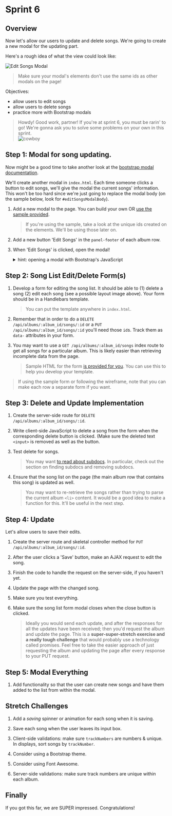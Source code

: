 # Sprint 6

## Overview

Now let's allow our users to update and delete songs.  We're going to create a new modal for the updating part.

Here's a rough idea of what the view could look like:

![Edit Songs Modal](/docs/assets/images/edit_songs.png)

> Make sure your modal's elements don't use the same ids as other modals on the page!

Objectives:

* allow users to edit songs
* allow users to delete songs
* practice more with Bootstrap modals

> Howdy! Good work, partner!
> If you're at sprint 6, you must be rarin' to go! We're gonna ask you to solve some problems on your own in this sprint.  
![cowboy](https://m.popkey.co/e5a568/7grXg.gif)

## Step 1: Modal for song updating.

Now might be a good time to take another look at the [bootstrap modal documentation](http://getbootstrap.com/javascript/#modals).

We'll create another modal in `index.html`.  Each time someone clicks a button to edit songs, we'll give the modal the current songs' information.  This won't be too hard since we're just going to replace the modal body (on the sample below, look for `#editSongsModalBody`).

1. Add a new modal to the page.  You can build your own OR [use the sample provided](/docs/code_samples/sprint6_modal.html).

	> If you're using the sample, take a look at the unique ids created on the elements.  We'll be using those later on.

1. Add a new button 'Edit Songs' in the `panel-footer` of each album row.

1. When 'Edit Songs' is clicked, open the modal!

	<details><summary>hint: opening a modal with Bootstrap's JavaScript</summary>

	```js
	$('#fooModal').modal('show');
	```

	</details>

## Step 2: Song List Edit/Delete Form(s)

1. Develop a form for editing the song list.  It should be able to (1) delete a song (2) edit each song (see a possible layout image above).  Your form should be in a Handlebars template.  

	> You can put the template anywhere in `index.html`.

1. Remember that in order to do a `DELETE /api/albums/:album_id/songs/:id` or a `PUT /api/albums/:album_id/songs/:id` you'll need those `id`s.  Track them as `data-` attributes in your form.

1. You may want to use a `GET /api/albums/:album_id/songs` index route to get all songs for a particular album.  This is likely easier than retrieving incomplete data from the page.

	> Sample HTML for the form <a href="/docs/code_samples/sprint6_inline_form.html">is provided for you</a>.  You can use this to help you develop your template.

  > If using the sample form or following the wireframe, note that you can make each row a separate form if you want.

## Step 3: Delete and Update Implementation

1. Create the server-side route for `DELETE /api/albums/:album_id/songs/:id`.

1. Write client-side JavaScript to delete a song from the form when the corresponding delete button is clicked. (Make sure the deleted text `<input>` is removed as well as the button.

1. Test delete for songs.

	> You may want [to read about subdocs](http://mongoosejs.com/docs/subdocs.html).  In particular, check out the section on finding subdocs and removing subdocs.

1. Ensure that the song list on the page (the main album row that contains this song) is updated as well.

	> You may want to re-retrieve the songs rather than trying to parse the current album `<li>` content.
	> It would be a good idea to make a function for this. It'll be useful in the next step.

## Step 4: Update  

Let's allow users to save their edits.

1. Create the server route and skeletal controller method for `PUT /api/albums/:album_id/songs/:id`.

1. After the user clicks a 'Save' button, make an AJAX  request to edit the song.

1. Finish the code to handle the request on the server-side, if you haven't yet.

1. Update the page with the changed song.

1. Make sure you test everything.

1. Make sure the song list form modal closes when the close button is clicked.

	> Ideally you would send each update, and after the responses for all the updates have been received; then you'd request the album and update the page.  This is a **super-super-stretch exercise and a really tough challenge** that would probably use a technology called promises.  Feel free to take the easier approach of just requesting the album and updating the page after every response to your PUT request.

## Step 5: Modal Everything

1. Add functionality so that the user can create new songs and have them added to the list from within the modal.


## Stretch Challenges

1. Add a _saving_ spinner or animation for each song when it is saving.

1. Save each song when the user leaves its input box.

1. Client-side validations: make sure `trackNumbers` are numbers & unique.  In displays, sort songs by `trackNumber`.

1. Consider using a Bootstrap theme.

1. Consider using Font Awesome.

1. Server-side validations: make sure track numbers are unique within each album.  


## Finally

If you got this far, we are SUPER impressed.  Congratulations!
